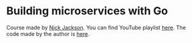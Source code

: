 # Building microservices with Go

Course made by [Nick Jackson](https://www.youtube.com/c/NicJackson).
You can find YouTube playlist [here](https://www.youtube.com/watch?v=VzBGi_n65iU&list=PLmD8u-IFdreyh6EUfevBcbiuCKzFk0EW_).
The code made by the author is [here](https://github.com/nicholasjackson/building-microservices-youtube/tree/main).